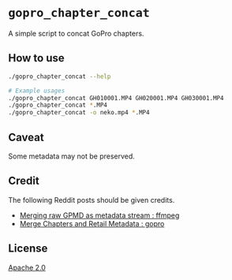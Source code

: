 # `gopro_chapter_concat`

A simple script to concat GoPro chapters.

## How to use

```bash
./gopro_chapter_concat --help

# Example usages
./gopro_chapter_concat GH010001.MP4 GH020001.MP4 GH030001.MP4
./gopro_chapter_concat *.MP4
./gopro_chapter_concat -o neko.mp4 *.MP4
```

## Caveat

Some metadata may not be preserved.

## Credit

The following Reddit posts should be given credits.

- [Merging raw GPMD as metadata stream : ffmpeg](https://www.reddit.com/r/ffmpeg/comments/8qosoj/merging_raw_gpmd_as_metadata_stream/)
- [Merge Chapters and Retail Metadata : gopro](https://www.reddit.com/r/gopro/comments/k0j8p3/merge_chapters_and_retail_metadata/)

## License

[Apache 2.0](LICENSE)
